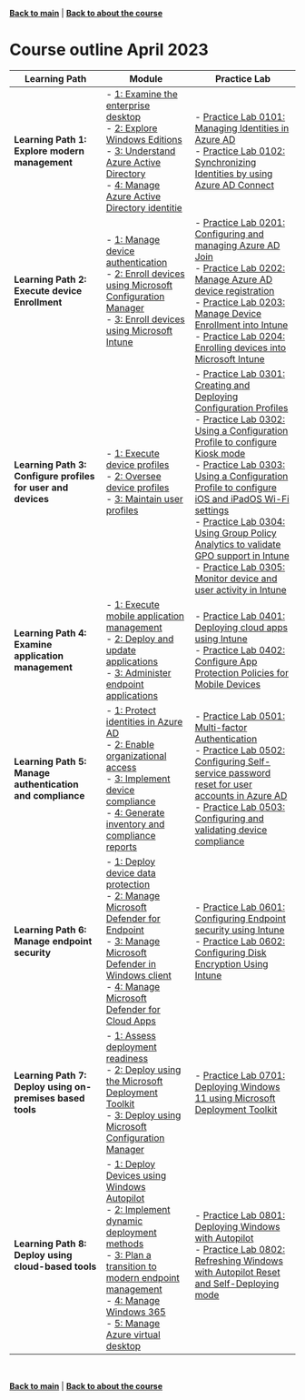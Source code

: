 [**Back to main**](./README.md) | [**Back to about the course**](./about-the-course.md)
<br/>

# Course outline April 2023 

 
| Learning Path | Module | Practice Lab |
| --- | --- | --- |
| **Learning Path 1: Explore modern management** | - [1: Examine the enterprise desktop](https://learn.microsoft.com/en-us/training/modules/explore-enterprise-desktop/) <br> - [2: Explore Windows Editions](https://learn.microsoft.com/en-us/training/modules/explore-windows-editions/) <br> - [3: Understand Azure Active Directory](https://learn.microsoft.com/en-us/training/modules/understand-azure-active-directory/) <br> - [4: Manage Azure Active Directory identitie](https://learn.microsoft.com/en-us/training/modules/manage-azure-active-directory-identities/) | - [Practice Lab 0101: Managing Identities in Azure AD](https://github.com/MicrosoftLearning/MD-102T00-Microsoft-365-Endpoint-Administrator/blob/master/Instructions/Labs/0101-Managing%20Identities%20in%20Azure%20AD.md) <br> - [Practice Lab 0102: Synchronizing Identities by using Azure AD Connect](https://github.com/MicrosoftLearning/MD-102T00-Microsoft-365-Endpoint-Administrator/blob/master/Instructions/Labs/0102-Syncronizing%20Identities%20by%20using%20Azure%20AD%20Connect.md) |
| **Learning Path 2: Execute device Enrollment** | - [1: Manage device authentication](https://learn.microsoft.com/en-us/training/modules/administer-device-authentication/) <br> - [2: Enroll devices using Microsoft Configuration Manager](https://learn.microsoft.com/en-us/training/modules/enroll-devices-use-endpoint-configuration-manager/) <br> - [3: Enroll devices using Microsoft Intune](https://learn.microsoft.com/en-us/training/modules/enroll-devices-use-intune/) | - [Practice Lab 0201: Configuring and managing Azure AD Join](https://github.com/MicrosoftLearning/MD-102T00-Microsoft-365-Endpoint-Administrator/blob/master/Instructions/Labs/0201-Configuring%20and%20managing%20Azure%20AD%20join.md) <br> - [Practice Lab 0202: Manage Azure AD device registration](https://github.com/MicrosoftLearning/MD-102T00-Microsoft-365-Endpoint-Administrator/blob/master/Instructions/Labs/0202-Manage%20Azure%20AD%20device%20registration.md) <br> - [Practice Lab 0203: Manage Device Enrollment into Intune](https://github.com/MicrosoftLearning/MD-102T00-Microsoft-365-Endpoint-Administrator/blob/master/Instructions/Labs/0203-Manage%20Device%20Enrollment%20into%20Intune.md) <br> - [Practice Lab 0204: Enrolling devices into Microsoft Intune](https://github.com/MicrosoftLearning/MD-102T00-Microsoft-365-Endpoint-Administrator/blob/master/Instructions/Labs/0204-Enrolling%20devices%20into%20Intune.md) |
| **Learning Path 3: Configure profiles for user and devices** | - [1: Execute device profiles](https://learn.microsoft.com/en-us/training/modules/execute-device-profiles/) <br> - [2: Oversee device profiles](https://learn.microsoft.com/en-us/training/modules/oversee-device-profiles/) <br> - [3: Maintain user profiles](https://learn.microsoft.com/en-us/training/modules/maintain-user-profiles/) | - [Practice Lab 0301: Creating and Deploying Configuration Profiles](https://github.com/MicrosoftLearning/MD-102T00-Microsoft-365-Endpoint-Administrator/blob/master/Instructions/Labs/0301-Creating%20and%20Deploying%20Configuration%20Profiles.md) <br> - [Practice Lab 0302: Using a Configuration Profile to configure Kiosk mode](https://github.com/MicrosoftLearning/MD-102T00-Microsoft-365-Endpoint-Administrator/blob/master/Instructions/Labs/0302-Using%20a%20Configuration%20Profile%20to%20configure%20Kiosk%20mode.md) <br> - [Practice Lab 0303: Using a Configuration Profile to configure iOS and iPadOS Wi-Fi settings](https://github.com/MicrosoftLearning/MD-102T00-Microsoft-365-Endpoint-Administrator/blob/master/Instructions/Labs/0303-Using%20a%20Configuration%20Profile%20to%20configure%20iOS%20and%20iPadOS%20Wifi%20settings.md) <br> - [Practice Lab 0304: Using Group Policy Analytics to validate GPO support in Intune](https://github.com/MicrosoftLearning/MD-102T00-Microsoft-365-Endpoint-Administrator/blob/master/Instructions/Labs/0304-Using%20Group%20Policy%20Analytics%20to%20validate%20GPO%20support%20in%20Intune.md) <br> - [Practice Lab 0305: Monitor device and user activity in Intune](https://github.com/MicrosoftLearning/MD-102T00-Microsoft-365-Endpoint-Administrator/blob/master/Instructions/Labs/0305-Monitor%20device%20and%20user%20activity%20in%20Intune.md) |
| **Learning Path 4: Examine application management** | - [1: Execute mobile application management](https://learn.microsoft.com/en-us/training/modules/execute-mobile-application-management/) <br> - [2: Deploy and update applications](https://learn.microsoft.com/en-us/training/modules/deploy-applications/) <br> - [3: Administer endpoint applications](https://learn.microsoft.com/en-us/training/modules/administer-endpoint-applications/) | - [Practice Lab 0401: Deploying cloud apps using Intune](https://github.com/MicrosoftLearning/MD-102T00-Microsoft-365-Endpoint-Administrator/blob/master/Instructions/Labs/0401-Deploying%20cloud%20apps%20using%20Intune.md) <br> - [Practice Lab 0402: Configure App Protection Policies for Mobile Devices](https://github.com/MicrosoftLearning/MD-102T00-Microsoft-365-Endpoint-Administrator/blob/master/Instructions/Labs/0402-Configure%20App%20Protection%20Policies%20for%20Mobile%20Devices.md) |
| **Learning Path 5: Manage authentication and compliance** | - [1: Protect identities in Azure AD](https://learn.microsoft.com/en-us/training/modules/protect-identities-azure-acative-directory/) <br> - [2: Enable organizational access](https://learn.microsoft.com/en-us/training/modules/organizational-access/) <br> - [3: Implement device compliance](https://learn.microsoft.com/en-us/training/modules/implement-device-compliance/) <br> - [4: Generate inventory and compliance reports](https://learn.microsoft.com/en-us/training/modules/inventory-complinace-reports/) | - [Practice Lab 0501: Multi-factor Authentication](https://github.com/MicrosoftLearning/MD-102T00-Microsoft-365-Endpoint-Administrator/blob/master/Instructions/Labs/0501-Configuring%20multi-factor%20authentication.md) <br> - [Practice Lab 0502: Configuring Self-service password reset for user accounts in Azure AD](https://github.com/MicrosoftLearning/MD-102T00-Microsoft-365-Endpoint-Administrator/blob/master/Instructions/Labs/0502-Configuring%20self-service%20password%20reset.md) <br> - [Practice Lab 0503: Configuring and validating device compliance](https://github.com/MicrosoftLearning/MD-102T00-Microsoft-365-Endpoint-Administrator/blob/master/Instructions/Labs/0503-Configuring%20and%20validating%20device%20compliance.md) |
| **Learning Path 6: Manage endpoint security** | - [1: Deploy device data protection](https://learn.microsoft.com/en-us/training/modules/deploy-device-data-protection/) <br> - [2: Manage Microsoft Defender for Endpoint](https://learn.microsoft.com/en-us/training/modules/manage-defender-endpoint/) <br> - [3: Manage Microsoft Defender in Windows client](https://learn.microsoft.com/en-us/training/modules/manage-defender-windows-client/) <br> - [4: Manage Microsoft Defender for Cloud Apps](https://learn.microsoft.com/en-us/training/modules/manage-microsoft-defender-cloud-apps/) | - [Practice Lab 0601: Configuring Endpoint security using Intune](https://github.com/MicrosoftLearning/MD-102T00-Microsoft-365-Endpoint-Administrator/blob/master/Instructions/Labs/0601-Configuring%20Endpoint%20security%20Using%20Intune.md) <br> - [Practice Lab 0602: Configuring Disk Encryption Using Intune](https://github.com/MicrosoftLearning/MD-102T00-Microsoft-365-Endpoint-Administrator/blob/master/Instructions/Labs/0602-Configuring%20Disk%20Encryption%20Using%20Intune.md) |
| **Learning Path 7: Deploy using on-premises based tools** | - [1: Assess deployment readiness](https://learn.microsoft.com/en-us/training/modules/deployment-readiness/) <br> - [2: Deploy using the Microsoft Deployment Toolkit](https://learn.microsoft.com/en-us/training/modules/deploy-microsoft-deployment-toolkit/) <br> - [3: Deploy using Microsoft Configuration Manager](https://learn.microsoft.com/en-us/training/modules/deploy-microsoft-configuration-manager/) | - [Practice Lab 0701: Deploying Windows 11 using Microsoft Deployment Toolkit](https://github.com/MicrosoftLearning/MD-102T00-Microsoft-365-Endpoint-Administrator/blob/master/Instructions/Labs/0701-Deploying%20Windows%2011%20using%20Microsoft%20Deployment%20Toolkit.md) |
| **Learning Path 8: Deploy using cloud-based tools** | - [1: Deploy Devices using Windows Autopilot](https://learn.microsoft.com/en-us/training/modules/deploy-devices-windows-autopilot/) <br> - [2: Implement dynamic deployment methods](https://learn.microsoft.com/en-us/training/modules/implement-dynamic-deployment/) <br> - [3: Plan a transition to modern endpoint management](https://learn.microsoft.com/en-us/training/modules/plan-transition-modern-endpoint-management/) <br> - [4: Manage Windows 365](https://learn.microsoft.com/en-us/training/modules/manage-windows-365/) <br> - [5: Manage Azure virtual desktop](https://learn.microsoft.com/en-us/training/modules/manage-azure-virtual-desktop/) | - [Practice Lab 0801: Deploying Windows with Autopilot](https://github.com/MicrosoftLearning/MD-102T00-Microsoft-365-Endpoint-Administrator/blob/master/Instructions/Labs/0801-Deploying%20Windows%20with%20AutoPilot.md) <br> - [Practice Lab 0802: Refreshing Windows with Autopilot Reset and Self-Deploying mode](https://github.com/MicrosoftLearning/MD-102T00-Microsoft-365-Endpoint-Administrator/blob/master/Instructions/Labs/0802-Refreshing%20Windows%20with%20Autopilot%20Reset%20and%20Self%20Deploying%20Mode.md) |  

<br/>

[**Back to main**](./README.md) | [**Back to about the course**](./about-the-course.md)
